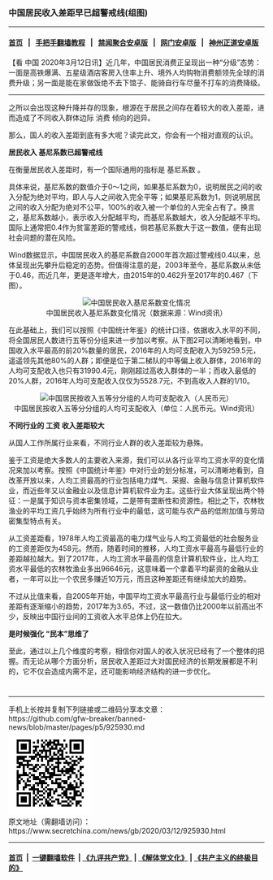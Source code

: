 ### 中国居民收入差距早已超警戒线(组图)
------------------------

#### [首页](https://github.com/gfw-breaker/banned-news/blob/master/README.md) &nbsp;&nbsp;|&nbsp;&nbsp; [手把手翻墙教程](https://github.com/gfw-breaker/guides/wiki) &nbsp;&nbsp;|&nbsp;&nbsp; [禁闻聚合安卓版](https://github.com/gfw-breaker/bn-android) &nbsp;&nbsp;|&nbsp;&nbsp; [网门安卓版](https://github.com/oGate2/oGate) &nbsp;&nbsp;|&nbsp;&nbsp; [神州正道安卓版](https://github.com/SzzdOgate/update) 



<div class="article_right" style="fone-color:#000">
 <p>
  【看
  <span href="https://www.secretchina.com/news/gb/tag/中国" target="_blank">
   中国
  </span>
  2020年3月12日讯】近几年，中国居民消费正呈现出一种“分级”态势：一面是高铁爆满、五星级酒店客房入住率上升、境外人均购物消费额领先全球的消费升级；另一面是能在家做饭绝不去下馆子、能骑自行车尽量不打车的消费降级。
  <span id="hideid" name="hideid" style="color:red;display:none;">
   <span href="https://www.secretchina.com">
   </span>
  </span>
 </p>
 <div id="txt-mid1-t21-2017">
  

---


  </div>
 </div>
 <p>
  之所以会出现这种升降并存的现象，根源在于居民之间存在着较大的收入差距，进而造成了不同收入群体边际
  <span href="https://www.secretchina.com/news/gb/tag/消费" target="_blank">
   消费
  </span>
  倾向的迥异。
  <span id="hideid" name="hideid" style="color:red;display:none;">
   <span href="https://www.secretchina.com">
   </span>
  </span>
 </p>
 <p>
  那么，国人的收入差距到底有多大呢？读完此文，你会有一个相对直观的认识。
 </p>
 <p>
  <strong>
   <span href="https://www.secretchina.com/news/gb/tag/居民收入" target="_blank">
    居民收入
   </span>
   基尼系数已超警戒线
  </strong>
 </p>
 <p>
  在衡量居民收入差距时，有一个国际通用的指标是
  <span href="https://www.secretchina.com/news/gb/tag/基尼系数" target="_blank">
   基尼系数
  </span>
  。
 </p>
 <p>
  具体来说，基尼系数的数值介于0～1之间，如果基尼系数为0，说明居民之间的收入分配为绝对平均，即人与人之间收入完全平等；如果基尼系数为1，则说明居民之间的收入分配为绝对不公平，100%的收入被一个单位的人完全占有了。换言之，基尼系数越小，表示收入分配越平均，而基尼系数越大，收入分配越不平均。国际上通常把0.4作为贫富差距的警戒线，倘若基尼系数大于这一数值，便有出现社会问题的潜在风险。
 </p>
 <p>
  Wind数据显示，中国居民收入的基尼系数自2000年首次超过警戒线0.4以来，总体呈现出先攀升后稳定的态势。但值得注意的是，2003年至今，基尼系数从未低于0.46，而近几年，更是逐年增大，由2015年的0.462升至2017年的0.467（下图）。
 </p>
 <p style="text-align: center;">
  <img alt="中国居民收入基尼系数变化情况" src="//img3.secretchina.com/pic/2020/3-12/p2645731a150728095-ss.jpg" style="height:337px; width:600px"/>
  <br>
   中国居民收入基尼系数变化情况（数据来源：Wind资讯）
  </br>
 </p>
 <p>
  在此基础上，我们可以按照《中国统计年鉴》的统计口径，依据收入水平的不同，将全国居民人数进行五等份分组来进一步加以考察。从下图2可以清晰地看到，中国收入水平最高的前20%数量的居民，2016年的人均可支配收入为59259.5元，遥遥领先其他80%的人群；即便是位于第二梯队的中等偏上收入群体，2016年的人均可支配收入也只有31990.4元，刚刚超过高收入群体的一半；而收入最低的20%人群，2016年人均可支配收入仅仅为5528.7元，不到高收入人群的1/10。
 </p>
 <p style="text-align: center;">
  <img alt="中国居民按收入五等分分组的人均可支配收入（人民币元）" src="//img3.secretchina.com/pic/2020/3-12/p2645732a157700226-ss.jpg" style="height:337px; width:600px"/>
  <br>
   中国居民按收入五等分分组的人均可支配收入（单位：人民币元。Wind资讯）
  </br>
 </p>
 <p>
  <strong>
   不同行业的
   <span href="https://www.secretchina.com/news/gb/tag/工资" target="_blank">
    工资
   </span>
   收入差距较大
  </strong>
 </p>
 <p>
  从国人工作所属行业来看，不同行业人群的收入差距较为悬殊。
 </p>
 <p>
  鉴于工资是绝大多数人的主要收入来源，我们可以从各行业平均工资水平的变化情况来加以考察。按照《中国统计年鉴》中对行业的划分标准，可以清晰地看到，自改革开放以来，人均工资最高的行业包括电力煤气、采掘、金融与信息计算机软件业，而近些年又以金融业以及信息计算机软件业为主。这些行业大体呈现出两个特征：一是属于知识与资本密集领域，二是带有垄断性和资源性。相比之下，农林牧渔业的平均工资几乎始终为所有行业中的最低，这可能与农产品的低附加值与劳动密集型特点有关。
 </p>
 <p>
  从工资差距看，1978年人均工资最高的电力煤气业与人均工资最低的社会服务业的工资差距仅为458元。然而，随着时间的推移，人均工资水平最高与最低行业的差距越拉越大。到了2017年，人均工资水平最高的信息计算机软件业，比人均工资水平最低的农林牧渔业多出96646元，这意味着一个拿着平均薪资的金融从业者，一年可以比一个农民多赚近10万元，而且这种差距还有继续加大的趋势。
 </p>
 <p>
  不过从比值来看，自2005年开始，中国平均工资水平最高行业与最低行业的相对差距有逐渐缩小的趋势，2017年为3.65，不过，这一数值仍比2000年以前高出不少，反映出中国行业间的工资收入水平总体上仍在拉大。
 </p>
 <p>
  <strong>
   是时候强化 “民本”思维了
  </strong>
 </p>
 <p>
  至此，通过以上几个维度的考察，相信你对国人的收入状况已经有了一个整体的把握。而无论从哪个方面分析，居民收入差距过大对国民经济的长期发展都是不利的，它不仅会造成内需不足，还可能影响经济结构的进一步优化。
  <center>
   <div>
    <div id="txt-mid2-t22-2017" style="display: block;  max-height: 351px;  overflow: hidden;">
     <div id="SC-21xxx">
     </div>
     <ins class="adsbygoogle" data-ad-client="ca-pub-1276641434651360" data-ad-format="auto" data-ad-slot="4301710469" data-full-width-responsive="true" style="display:block">
     </ins>
    </div>
   </div>
  </center>
  <div style="padding-top:12px;">
  </div>
 </p>
</div>

<hr/>
手机上长按并复制下列链接或二维码分享本文章：<br/>
https://github.com/gfw-breaker/banned-news/blob/master/pages/p5/925930.md <br/>
<a href='https://github.com/gfw-breaker/banned-news/blob/master/pages/p5/925930.md'><img src='https://github.com/gfw-breaker/banned-news/blob/master/pages/p5/925930.md.png'/></a> <br/>
原文地址（需翻墙访问）：https://www.secretchina.com/news/gb/2020/03/12/925930.html


------------------------
#### [首页](https://github.com/gfw-breaker/banned-news/blob/master/README.md) &nbsp;|&nbsp; [一键翻墙软件](https://github.com/gfw-breaker/nogfw/blob/master/README.md) &nbsp;| [《九评共产党》](https://github.com/gfw-breaker/9ping.md/blob/master/README.md#九评之一评共产党是什么) | [《解体党文化》](https://github.com/gfw-breaker/jtdwh.md/blob/master/README.md) | [《共产主义的终极目的》](https://github.com/gfw-breaker/gczydzjmd.md/blob/master/README.md)


<img src='http://gfw-breaker.win/banned-news/pages/p5/925930.md' width='0px' height='0px'/>